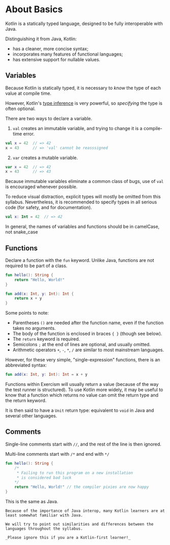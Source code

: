 # About Basics

Kotlin is a statically typed language, designed to be fully interoperable with Java.

Distinguishing it from Java, Kotlin:

- has a cleaner, more concise syntax;
- incorporates many features of functional languages;
- has extensive support for nullable values.

## Variables

Because Kotlin is statically typed, it is necessary to _know_ the type of each value at compile time.

However, Kotlin's [type inference][inference] is very powerful, so _specifying_ the type is often optional.

There are two ways to declare a variable.

1. `val` creates an immutable variable, and trying to change it is a compile-time error.

```kotlin
val x = 42  // => 42
x = 43      // => 'val' cannot be reasssigned
```

2. `var` creates a mutable variable.

```Kotlin
var x = 42  // => 42
x = 43      // => 43
```

Because immutable variables eliminate a common class of bugs, use of `val` is encouraged whenever possible.

To reduce visual distraction, explicit types will mostly be omitted from this syllabus.
Nevertheless, it is recommended to specify types in all serious code (for safety, and for documentation).

```kotlin
val x: Int = 42  // => 42
```

In general, the names of variables and functions should be in camelCase, not snake_case

## Functions

Declare a function with the `fun` keyword.
Unlike Java, functions are not required to be part of a class.

```Kotlin
fun hello(): String {
    return "Hello, World!"
}

fun add(x: Int, y: Int): Int {
    return x + y
}
```

Some points to note:

- Parentheses `()` are needed after the function name, even if the function takes no arguments.
- The body of the function is enclosed in braces `{ }` (though see below).
- The `return` keyword is required.
- Semicolons `;` at the end of lines are optional, and usually omitted.
- Arithmetic operators `+`, `-`, `*`, `/` are similar to most mainstream languages.

However, for these very simple, "single-expression" functions, there is an abbreviated syntax:

```Kotlin
fun add(x: Int, y: Int): Int = x + y
```

Functions within Exercism will usually return a value (because of the way the test runner is structured).
To use Kotlin more widely, it may be useful to know that a function which returns no value can omit the return type and the return keyword.

It is then said to have a `Unit` return type: equivalent to `void` in Java and several other languages.

## Comments

Single-line comments start with `//`, and the rest of the line is then ignored.

Multi-line comments start with `/*` and end with `*/`

```Kotlin
fun hello(): String {
    /*
     * Failing to run this program on a new installation 
     * is considered bad luck
    */
    return "Hello, World!" // the compiler pixies are now happy
}
```

This is the same as Java.

~~~~exercism-note
Because of the importance of Java interop, many Kotlin learners are at least somewhat familiar with Java.

We will try to point out similarities and differences between the languages throughout the syllabus.

_Please ignore this if you are a Kotlin-first learner!_
~~~~


[inference]: https://en.wikipedia.org/wiki/Type_inference
